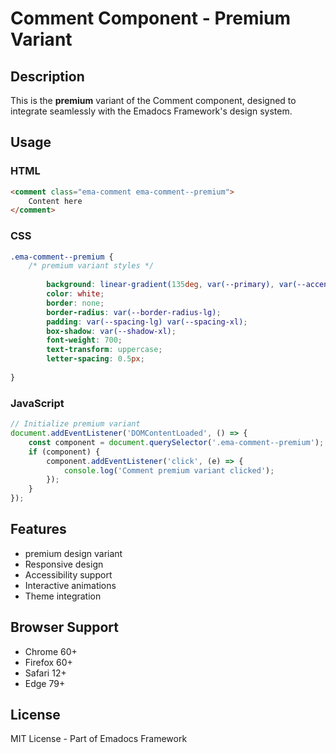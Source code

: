 # Comment Component - Premium Variant

## Description
This is the **premium** variant of the Comment component, designed to integrate seamlessly with the Emadocs Framework's design system.

## Usage

### HTML
```html
<comment class="ema-comment ema-comment--premium">
    Content here
</comment>
```

### CSS
```css
.ema-comment--premium {
    /* premium variant styles */
    
        background: linear-gradient(135deg, var(--primary), var(--accent));
        color: white;
        border: none;
        border-radius: var(--border-radius-lg);
        padding: var(--spacing-lg) var(--spacing-xl);
        box-shadow: var(--shadow-xl);
        font-weight: 700;
        text-transform: uppercase;
        letter-spacing: 0.5px;
    
}
```

### JavaScript
```javascript
// Initialize premium variant
document.addEventListener('DOMContentLoaded', () => {
    const component = document.querySelector('.ema-comment--premium');
    if (component) {
        component.addEventListener('click', (e) => {
            console.log('Comment premium variant clicked');
        });
    }
});
```

## Features
- premium design variant
- Responsive design
- Accessibility support
- Interactive animations
- Theme integration

## Browser Support
- Chrome 60+
- Firefox 60+
- Safari 12+
- Edge 79+

## License
MIT License - Part of Emadocs Framework
